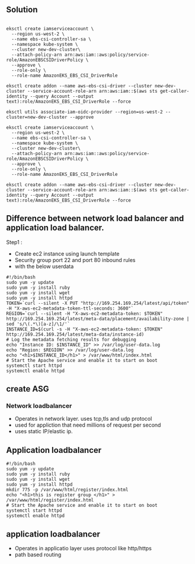 ## Solution

```

eksctl create iamserviceaccount \
  --region us-west-2 \
  --name ebs-csi-controller-sa \
  --namespace kube-system \
  --cluster new-dev-cluster\
  --attach-policy-arn arn:aws:iam::aws:policy/service-role/AmazonEBSCSIDriverPolicy \
  --approve \
  --role-only \
  --role-name AmazonEKS_EBS_CSI_DriverRole

eksctl create addon --name aws-ebs-csi-driver --cluster new-dev-cluster --service-account-role-arn arn:aws:iam::$(aws sts get-caller-identity --query Account --output text):role/AmazonEKS_EBS_CSI_DriverRole --force

eksctl utils associate-iam-oidc-provider --region=us-west-2 --cluster=new-dev-cluster --approve

eksctl create iamserviceaccount \
  --region us-west-2 \
  --name ebs-csi-controller-sa \
  --namespace kube-system \
  --cluster new-dev-cluster\
  --attach-policy-arn arn:aws:iam::aws:policy/service-role/AmazonEBSCSIDriverPolicy \
  --approve \
  --role-only \
  --role-name AmazonEKS_EBS_CSI_DriverRole

eksctl create addon --name aws-ebs-csi-driver --cluster new-dev-cluster --service-account-role-arn arn:aws:iam::$(aws sts get-caller-identity --query Account --output text):role/AmazonEKS_EBS_CSI_DriverRole --force

```

## Difference between network load balancer and application load balancer.
Step1 : 
* Create ec2 instance using launch template
* Security group port 22 and port 80 inbound rules 
* with the below userdata
```
#!/bin/bash
sudo yum -y update
sudo yum -y install ruby
sudo yum -y install wget
sudo yum -y install httpd
TOKEN=`curl --silent -X PUT "http://169.254.169.254/latest/api/token" -H "X-aws-ec2-metadata-token-ttl-seconds: 3600"`
REGION=`curl --silent -H "X-aws-ec2-metadata-token: $TOKEN"  http://169.254.169.254/latest/meta-data/placement/availability-zone | sed 's/\(.*\)[a-z]/\1/'`
INSTANCE_ID=$(curl -s -H "X-aws-ec2-metadata-token: $TOKEN" http://169.254.169.254/latest/meta-data/instance-id)
# Log the metadata fetching results for debugging
echo "Instance ID: $INSTANCE_ID" >> /var/log/user-data.log
echo "Region: $REGION" >> /var/log/user-data.log
echo "<h1>$INSTANCE_ID</h1>" > /var/www/html/index.html
# Start the Apache service and enable it to start on boot
systemctl start httpd
systemctl enable httpd
```


## create ASG 

### Network loadbalancer

* Operates in network layer. uses tcp,tls and udp protocol
*  used for appliction that need millions of request per second
* uses static IP/elastic ip.

## Application loadbalancer

```
#!/bin/bash
sudo yum -y update
sudo yum -y install ruby
sudo yum -y install wget
sudo yum -y install httpd
mkdir 775 -p /var/www/html/register/index.html
echo "<h1>this is register group </h1>" > /var/www/html/register/index.html
# Start the Apache service and enable it to start on boot
systemctl start httpd
systemctl enable httpd

```

## application loadbalancer
* Operates in applicatio layer uses protocol like http/https
* path based routing
  





  


   
